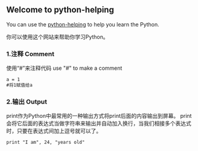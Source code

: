 ## Welcome to python-helping

You can use the [python-helping](https://zhuxilei.github.io/python-helping-txt/) to help you learn the Python.

你可以使用这个网站来帮助你学习Python。


### 1.注释 Comment
使用“#”来注释代码
use "#" to make a comment 
```markdown
a = 1
#将1赋值给a
```
### 2.输出 Output
print作为Python中最常用的一种输出方式将print后面的内容输出到屏幕。
print会将它后面的表达式当做字符串来输出并自动加入换行，当我们相接多个表达式时，只要在表达式间加上逗号就可以了。
```markdown
print "I am", 24, "years old"
```
